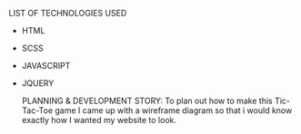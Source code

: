 LIST OF TECHNOLOGIES USED
* HTML
* SCSS
* JAVASCRIPT
* JQUERY


  PLANNING & DEVELOPMENT STORY: 
  To plan out how to make this Tic-Tac-Toe game I came up with a wireframe diagram so that i would know exactly how I      wanted my website to look.
